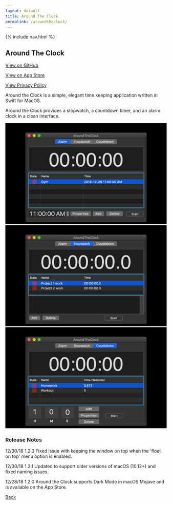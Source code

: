 ```yaml
---
layout: default
title: Around The Clock
permalink: /aroundtheclock/
---
```


{% include nav.html %}

## Around The Clock
[View on GitHub](https://github.com/RyanAngelo/around-the-clock)

[View on App Store](https://itunes.apple.com/us/app/around-the-clock/id1005358082?mt=12)

[View Privacy Policy](/aroundtheclock/privacy)

Around the Clock is a simple, elegant time keeping application written in Swift for MacOS.

Around the Clock provides a stopwatch, a countdown timer, and an alarm clock in a clean interface.

![alt text](https://github.com/RyanAngelo/around-the-clock/blob/master/Screenshots/AlarmClockScreenshot_DarkMode.jpg?raw=true)
![alt text](https://github.com/RyanAngelo/around-the-clock/blob/master/Screenshots/StopwatchScreenshot_DarkMode.jpg?raw=true)
![alt text](https://github.com/RyanAngelo/around-the-clock/blob/master/Screenshots/CountdownScreenshot_DarkMode.jpg?raw=true)

### Release Notes
12/30/18 1.2.3 Fixed issue with keeping the window on top when the 'float on top' menu option is enabled.

12/30/18 1.2.1 Updated to support older versions of macOS (10.12+) and fixed naming issues.

12/28/18 1.2.0 Around the Clock supports Dark Mode in macOS Mojave and is available on the App Store.

[Back](/)
